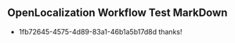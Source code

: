 ## OpenLocalization Workflow Test MarkDown
* 1fb72645-4575-4d89-83a1-46b1a5b17d8d thanks!

<!--HONumber=Aug16_HO1-->


